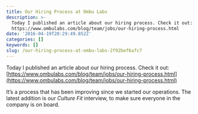 ```yaml
---
title: Our Hiring Process at Ombu Labs
description: >-
  Today I published an article about our hiring process. Check it out:
  https://www.ombulabs.com/blog/team/jobs/our-hiring-process.html
date: '2016-04-19T20:29:49.852Z'
categories: []
keywords: []
slug: /our-hiring-process-at-ombu-labs-2f92bef6afc7
---
```


Today I published an article about our hiring process. Check it out:
[https://www.ombulabs.com/blog/team/jobs/our-hiring-process.html](https://www.ombulabs.com/blog/team/jobs/our-hiring-process.html)

It’s a process that has been improving since we started our operations. The
latest addition is our _Culture Fit_ interview, to make sure everyone in the
company is on board.
